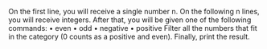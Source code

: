 On the first line, you will receive a single number n. On the following n lines, you will receive integers. After that, you will be given one of the following commands:
•	even
•	odd
•	negative
•	positive
Filter all the numbers that fit in the category (0 counts as a positive and even). Finally, print the result.

